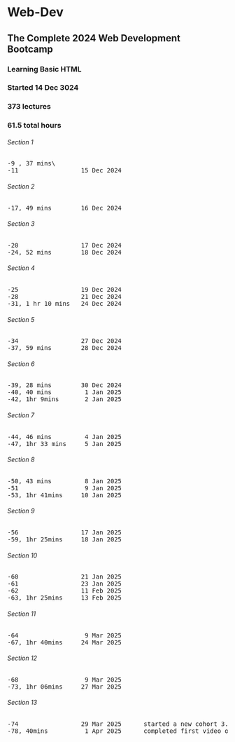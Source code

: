 # Web-Dev 
## The Complete 2024 Web Development Bootcamp
### Learning Basic HTML
### Started 14 Dec 3024
### 373 lectures
### 61.5 total hours

###### Section 1
<pre>
-9 , 37 mins\
-11                 15 Dec 2024
</pre>
###### Section 2
<pre>
-17, 49 mins        16 Dec 2024
</pre>
###### Section 3
<pre>
-20                 17 Dec 2024
-24, 52 mins        18 Dec 2024
</pre>
###### Section 4
<pre>
-25                 19 Dec 2024
-28                 21 Dec 2024
-31, 1 hr 10 mins   24 Dec 2024
</pre>
###### Section  5
<pre>
-34                 27 Dec 2024
-37, 59 mins        28 Dec 2024
</pre>
###### Section  6
<pre>
-39, 28 mins        30 Dec 2024
-40, 40 mins         1 Jan 2025
-42, 1hr 9mins       2 Jan 2025
</pre>
###### Section  7
<pre>
-44, 46 mins         4 Jan 2025
-47, 1hr 33 mins     5 Jan 2025
</pre>
###### Section  8
<pre>
-50, 43 mins         8 Jan 2025
-51                  9 Jan 2025
-53, 1hr 41mins     10 Jan 2025  
</pre>
###### Section  9
<pre>
-56                 17 Jan 2025
-59, 1hr 25mins     18 Jan 2025
</pre>
###### Section  10
<pre>
-60                 21 Jan 2025    
-61                 23 Jan 2025
-62                 11 Feb 2025
-63, 1hr 25mins     13 Feb 2025
</pre>
###### Section  11
<pre>
-64                  9 Mar 2025    
-67, 1hr 40mins     24 Mar 2025
</pre>
###### Section  12
<pre>
-68                  9 Mar 2025    
-73, 1hr 06mins     27 Mar 2025
</pre>
###### Section  13
<pre>
-74                 29 Mar 2025      started a new cohort 3.0 course of Web Dev 
-78, 40mins          1 Apr 2025      completed first video of Week 1
</pre>
